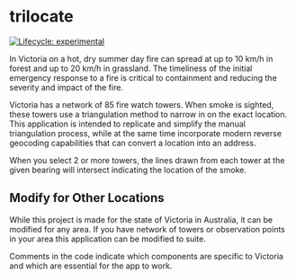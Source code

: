 
# trilocate

<!-- badges: start -->
[![Lifecycle: experimental](https://img.shields.io/badge/lifecycle-experimental-orange.svg)](https://www.tidyverse.org/lifecycle/#experimental)
<!-- badges: end -->

In Victoria on a hot, dry summer day fire can spread at up to 10 km/h in forest and up to 20 km/h in grassland. 
The timeliness of the initial emergency response to a fire is critical to containment and reducing the severity 
and impact of the fire. 

Victoria has a network of 85 fire watch towers. When smoke is sighted, these towers use a triangulation method 
to narrow in on the exact location. This application is intended to replicate 
and simplify the manual triangulation process, while at the same time incorporate modern reverse geocoding 
capabilities that can convert a location into an address.

When you select 2 or more towers, the lines drawn from each tower at the given bearing will intersect indicating 
the location of the smoke. 

## Modify for Other Locations

While this project is made for the state of Victoria in Australia, it can be modified for any area. If you have 
network of towers or observation points in your area this application can be modified to suite. 

Comments in the code indicate which components are specific to Victoria and which are essential for the app
to work.